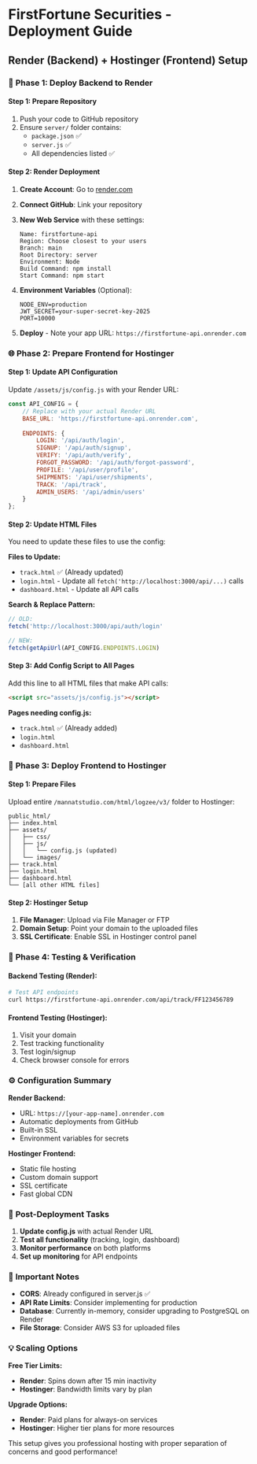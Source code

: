 # FirstFortune Securities - Deployment Guide

## Render (Backend) + Hostinger (Frontend) Setup

### 🚀 **Phase 1: Deploy Backend to Render**

#### **Step 1: Prepare Repository**
1. Push your code to GitHub repository
2. Ensure `server/` folder contains:
   - `package.json` ✅
   - `server.js` ✅
   - All dependencies listed ✅

#### **Step 2: Render Deployment**
1. **Create Account**: Go to [render.com](https://render.com)
2. **Connect GitHub**: Link your repository
3. **New Web Service** with these settings:
   ```
   Name: firstfortune-api
   Region: Choose closest to your users
   Branch: main
   Root Directory: server
   Environment: Node
   Build Command: npm install
   Start Command: npm start
   ```

4. **Environment Variables** (Optional):
   ```
   NODE_ENV=production
   JWT_SECRET=your-super-secret-key-2025
   PORT=10000
   ```

5. **Deploy** - Note your app URL: `https://firstfortune-api.onrender.com`

### 🌐 **Phase 2: Prepare Frontend for Hostinger**

#### **Step 1: Update API Configuration**
Update `/assets/js/config.js` with your Render URL:

```javascript
const API_CONFIG = {
    // Replace with your actual Render URL
    BASE_URL: 'https://firstfortune-api.onrender.com',
    
    ENDPOINTS: {
        LOGIN: '/api/auth/login',
        SIGNUP: '/api/auth/signup',
        VERIFY: '/api/auth/verify',
        FORGOT_PASSWORD: '/api/auth/forgot-password',
        PROFILE: '/api/user/profile',
        SHIPMENTS: '/api/user/shipments',
        TRACK: '/api/track',
        ADMIN_USERS: '/api/admin/users'
    }
};
```

#### **Step 2: Update HTML Files**
You need to update these files to use the config:

**Files to Update:**
- `track.html` ✅ (Already updated)
- `login.html` - Update all `fetch('http://localhost:3000/api/...)` calls
- `dashboard.html` - Update all API calls

**Search & Replace Pattern:**
```javascript
// OLD:
fetch('http://localhost:3000/api/auth/login'

// NEW:
fetch(getApiUrl(API_CONFIG.ENDPOINTS.LOGIN)
```

#### **Step 3: Add Config Script to All Pages**
Add this line to all HTML files that make API calls:
```html
<script src="assets/js/config.js"></script>
```

**Pages needing config.js:**
- `track.html` ✅ (Already added)
- `login.html`
- `dashboard.html`

### 📁 **Phase 3: Deploy Frontend to Hostinger**

#### **Step 1: Prepare Files**
Upload entire `/mannatstudio.com/html/logzee/v3/` folder to Hostinger:
```
public_html/
├── index.html
├── assets/
│   ├── css/
│   ├── js/
│   │   └── config.js (updated)
│   └── images/
├── track.html
├── login.html
├── dashboard.html
└── [all other HTML files]
```

#### **Step 2: Hostinger Setup**
1. **File Manager**: Upload via File Manager or FTP
2. **Domain Setup**: Point your domain to the uploaded files
3. **SSL Certificate**: Enable SSL in Hostinger control panel

### 🔧 **Phase 4: Testing & Verification**

#### **Backend Testing (Render):**
```bash
# Test API endpoints
curl https://firstfortune-api.onrender.com/api/track/FF123456789
```

#### **Frontend Testing (Hostinger):**
1. Visit your domain
2. Test tracking functionality
3. Test login/signup
4. Check browser console for errors

### ⚙️ **Configuration Summary**

**Render Backend:**
- URL: `https://[your-app-name].onrender.com`
- Automatic deployments from GitHub
- Built-in SSL
- Environment variables for secrets

**Hostinger Frontend:**
- Static file hosting
- Custom domain support
- SSL certificate
- Fast global CDN

### 📝 **Post-Deployment Tasks**

1. **Update config.js** with actual Render URL
2. **Test all functionality** (tracking, login, dashboard)
3. **Monitor performance** on both platforms
4. **Set up monitoring** for API endpoints

### 🚨 **Important Notes**

- **CORS**: Already configured in server.js ✅
- **API Rate Limits**: Consider implementing for production
- **Database**: Currently in-memory, consider upgrading to PostgreSQL on Render
- **File Storage**: Consider AWS S3 for uploaded files

### 💡 **Scaling Options**

**Free Tier Limits:**
- **Render**: Spins down after 15 min inactivity
- **Hostinger**: Bandwidth limits vary by plan

**Upgrade Options:**
- **Render**: Paid plans for always-on services
- **Hostinger**: Higher tier plans for more resources

This setup gives you professional hosting with proper separation of concerns and good performance!